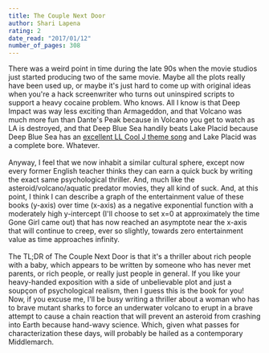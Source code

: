 ```yaml
---
title: The Couple Next Door
author: Shari Lapena
rating: 2
date_read: "2017/01/12"
number_of_pages: 308
---
```


There was a weird point in time during the late 90s when the movie studios just started producing two of the same movie. Maybe all the plots really have been used up, or maybe it's just hard to come up with original ideas when you're a hack screenwriter who turns out uninspired scripts to support a heavy cocaine problem. Who knows. All I know is that Deep Impact was way less exciting than Armageddon, and that Volcano was much more fun than Dante's Peak because in Volcano you get to watch as LA is destroyed, and that Deep Blue Sea handily beats Lake Placid because Deep Blue Sea has an <a href="https://www.google.com/url?sa=t&rct=j&q=&esrc=s&source=web&cd=1&cad=rja&uact=8&ved=0ahUKEwi76b7SlLjRAhWJs1QKHd5SBGcQyCkIHzAA&url=https%3A%2F%2Fwww.youtube.com%2Fwatch%3Fv%3DWkKb9OvXXvk&usg=AFQjCNHWeEVlAbJUmsbDuRFlUYuBuVlYWQ&sig2=llB3P5cUxRevPI79tBao-Q">excellent LL Cool J theme song</a> and Lake Placid was a complete bore. Whatever.<br/><br/>Anyway, I feel that we now inhabit a similar cultural sphere, except now every former English teacher thinks they can earn a quick buck by writing the exact same psychological thriller. And, much like the asteroid/volcano/aquatic predator movies, they all kind of suck. And, at this point, I think I can describe a graph of the entertainment value of these books (y-axis) over time (x-axis) as a negative exponential function with a moderately high y-intercept (I'll choose to set x=0 at approximately the time Gone Girl came out) that has now reached an asymptote near the x-axis that will continue to creep, ever so slightly, towards zero entertainment value as time approaches infinity.<br/><br/>The TL;DR of The Couple Next Door is that it's a thriller about rich people with a baby, which appears to be written by someone who has never met parents, or rich people, or really just people in general. If you like your heavy-handed exposition with a side of unbelievable plot and just a soupçon of psychological realism, then I guess this is the book for you! Now, if you excuse me, I'll be busy writing a thriller about a woman who has to brave mutant sharks to force an underwater volcano to erupt in a brave attempt to cause a chain reaction that will prevent an asteroid from crashing into Earth because hand-wavy science. Which, given what passes for characterization these days, will probably be hailed as a contemporary Middlemarch.